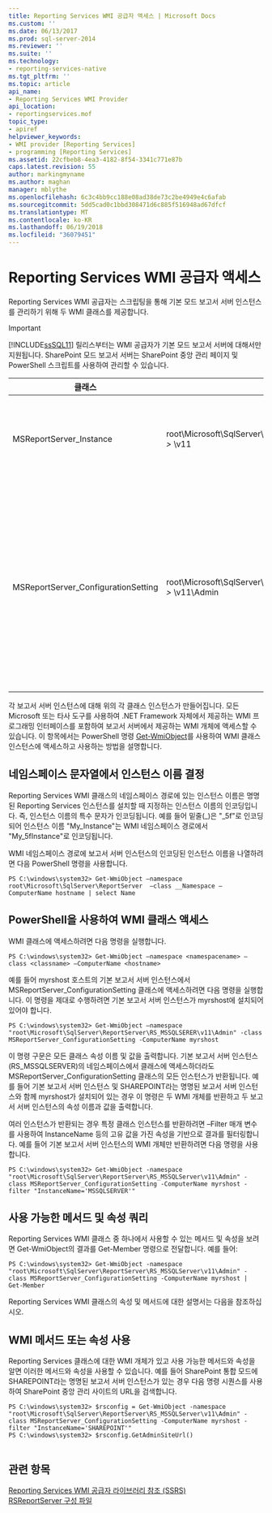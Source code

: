 ```yaml
---
title: Reporting Services WMI 공급자 액세스 | Microsoft Docs
ms.custom: ''
ms.date: 06/13/2017
ms.prod: sql-server-2014
ms.reviewer: ''
ms.suite: ''
ms.technology:
- reporting-services-native
ms.tgt_pltfrm: ''
ms.topic: article
api_name:
- Reporting Services WMI Provider
api_location:
- reportingservices.mof
topic_type:
- apiref
helpviewer_keywords:
- WMI provider [Reporting Services]
- programming [Reporting Services]
ms.assetid: 22cfbeb8-4ea3-4182-8f54-3341c771e87b
caps.latest.revision: 55
author: markingmyname
ms.author: maghan
manager: mblythe
ms.openlocfilehash: 6c3c4bb9cc188e08ad38de73c2be4949e4c6afab
ms.sourcegitcommit: 5dd5cad0c1bbd308471d6c885f516948ad67dfcf
ms.translationtype: MT
ms.contentlocale: ko-KR
ms.lasthandoff: 06/19/2018
ms.locfileid: "36079451"
---
```

# <a name="access-the-reporting-services-wmi-provider"></a>Reporting Services WMI 공급자 액세스
  Reporting Services WMI 공급자는 스크립팅을 통해 기본 모드 보고서 서버 인스턴스를 관리하기 위해 두 WMI 클래스를 제공합니다.  
  
> [!IMPORTANT]  
>  [!INCLUDE[ssSQL11](../../includes/sssql11-md.md)] 릴리스부터는 WMI 공급자가 기본 모드 보고서 서버에 대해서만 지원됩니다. SharePoint 모드 보고서 서버는 SharePoint 중앙 관리 페이지 및 PowerShell 스크립트를 사용하여 관리할 수 있습니다.  
  
|클래스|Namespace|Description|  
|-----------|---------------|-----------------|  
|MSReportServer_Instance|root\Microsoft\SqlServer\ReportServer\RS_*\<EncodedInstanceName >* \v11|클라이언트에서 설치된 보고서 서버에 연결하는 데 필요한 기본 정보를 제공합니다.|  
|MSReportServer_ConfigurationSetting|root\Microsoft\SqlServer\ReportServer\RS_*\<EncodedInstanceName >* \v11\Admin|보고서 서버 인스턴스의 설치 및 런타임 매개 변수를 나타냅니다. 이러한 매개 변수는 보고서 서버의 구성 파일에 저장됩니다.<br /><br /> **\*\* 중요 \*\*** 이 클래스는 관리 권한이 있어야만 액세스할 수 있습니다.|  
  
 각 보고서 서버 인스턴스에 대해 위의 각 클래스 인스턴스가 만들어집니다. 모든 Microsoft 또는 타사 도구를 사용하여 .NET Framework 자체에서 제공하는 WMI 프로그래밍 인터페이스를 포함하여 보고서 서버에서 제공하는 WMI 개체에 액세스할 수 있습니다. 이 항목에서는 PowerShell 명령 [Get-WmiObject](http://technet.microsoft.com/library/dd315295.aspx)를 사용하여 WMI 클래스 인스턴스에 액세스하고 사용하는 방법을 설명합니다.  
  
## <a name="determine-the-instance-name-in-the-namespace-string"></a>네임스페이스 문자열에서 인스턴스 이름 결정  
 Reporting Services WMI 클래스의 네임스페이스 경로에 있는 인스턴스 이름은 명명된 Reporting Services 인스턴스를 설치할 때 지정하는 인스턴스 이름의 인코딩입니다. 즉, 인스턴스 이름의 특수 문자가 인코딩됩니다. 예를 들어 밑줄(_)은 "_5f"로 인코딩되어 인스턴스 이름 "My_Instance"는 WMI 네임스페이스 경로에서 "My_5fInstance"로 인코딩됩니다.  
  
 WMI 네임스페이스 경로에 보고서 서버 인스턴스의 인코딩된 인스턴스 이름을 나열하려면 다음 PowerShell 명령을 사용합니다.  
  
```  
PS C:\windows\system32> Get-WmiObject –namespace root\Microsoft\SqlServer\ReportServer  –class __Namespace –ComputerName hostname | select Name  
```  
  
## <a name="access-the-wmi-classes-using-powershell"></a>PowerShell을 사용하여 WMI 클래스 액세스  
 WMI 클래스에 액세스하려면 다음 명령을 실행합니다.  
  
```  
PS C:\windows\system32> Get-WmiObject –namespace <namespacename> –class <classname> –ComputerName <hostname>  
```  
  
 예를 들어 myrshost 호스트의 기본 보고서 서버 인스턴스에서 MSReportServer_ConfigurationSetting 클래스에 액세스하려면 다음 명령을 실행합니다. 이 명령을 제대로 수행하려면 기본 보고서 서버 인스턴스가 myrshost에 설치되어 있어야 합니다.  
  
```  
PS C:\windows\system32> Get-WmiObject –namespace "root\Microsoft\SqlServer\ReportServer\RS_MSSQLSERER\v11\Admin" -class MSReportServer_ConfigurationSetting -ComputerName myrshost  
```  
  
 이 명령 구문은 모든 클래스 속성 이름 및 값을 출력합니다. 기본 보고서 서버 인스턴스(RS_MSSQLSERVER)의 네임스페이스에서 클래스에 액세스하더라도 MSReportServer_ConfigurationSetting 클래스의 모든 인스턴스가 반환됩니다. 예를 들어 기본 보고서 서버 인스턴스 및 SHAREPOINT라는 명명된 보고서 서버 인스턴스와 함께 myrshost가 설치되어 있는 경우 이 명령은 두 WMI 개체를 반환하고 두 보고서 서버 인스턴스의 속성 이름과 값을 출력합니다.  
  
 여러 인스턴스가 반환되는 경우 특정 클래스 인스턴스를 반환하려면 –Filter 매개 변수를 사용하여 InstanceName 등의 고유 값을 가진 속성을 기반으로 결과를 필터링합니다. 예를 들어 기본 보고서 서버 인스턴스의 WMI 개체만 반환하려면 다음 명령을 사용합니다.  
  
```  
PS C:\windows\system32> Get-WmiObject -namespace "root\Microsoft\SqlServer\ReportServer\RS_MSSQLServer\v11\Admin" -class MSReportServer_ConfigurationSetting -ComputerName myrshost -filter "InstanceName='MSSQLSERVER'"  
```  
  
## <a name="query-the-available-methods-and-properties"></a>사용 가능한 메서드 및 속성 쿼리  
 Reporting Services WMI 클래스 중 하나에서 사용할 수 있는 메서드 및 속성을 보려면 Get-WmiObject의 결과를 Get-Member 명령으로 전달합니다. 예를 들어:  
  
```  
PS C:\windows\system32> Get-WmiObject -namespace "root\Microsoft\SqlServer\ReportServer\RS_MSSQLServer\v11\Admin" -class MSReportServer_ConfigurationSetting -ComputerName myrshost | Get-Member  
```  
  
 Reporting Services WMI 클래스의 속성 및 메서드에 대한 설명서는 다음을 참조하십시오.  
  
## <a name="use-a-wmi-method-or-property"></a>WMI 메서드 또는 속성 사용  
 Reporting Services 클래스에 대한 WMI 개체가 있고 사용 가능한 메서드와 속성을 알면 이러한 메서드와 속성을 사용할 수 있습니다. 예를 들어 SharePoint 통합 모드에 SHAREPOINT라는 명명된 보고서 서버 인스턴스가 있는 경우 다음 명령 시퀀스를 사용하여 SharePoint 중앙 관리 사이트의 URL을 검색합니다.  
  
```  
PS C:\windows\system32> $rsconfig = Get-WmiObject -namespace "root\Microsoft\SqlServer\ReportServer\RS_MSSQLServer\v11\Admin" -class MSReportServer_ConfigurationSetting -ComputerName myrshost -filter "InstanceName='SHAREPOINT'"  
PS C:\windows\system32> $rsconfig.GetAdminSiteUrl()  
  
```  
  
## <a name="see-also"></a>관련 항목  
 [Reporting Services WMI 공급자 라이브러리 참조 &#40;SSRS&#41;](../wmi-provider-library-reference/reporting-services-wmi-provider-library-reference-ssrs.md)   
 [RSReportServer 구성 파일](../report-server/rsreportserver-config-configuration-file.md)  
  
  